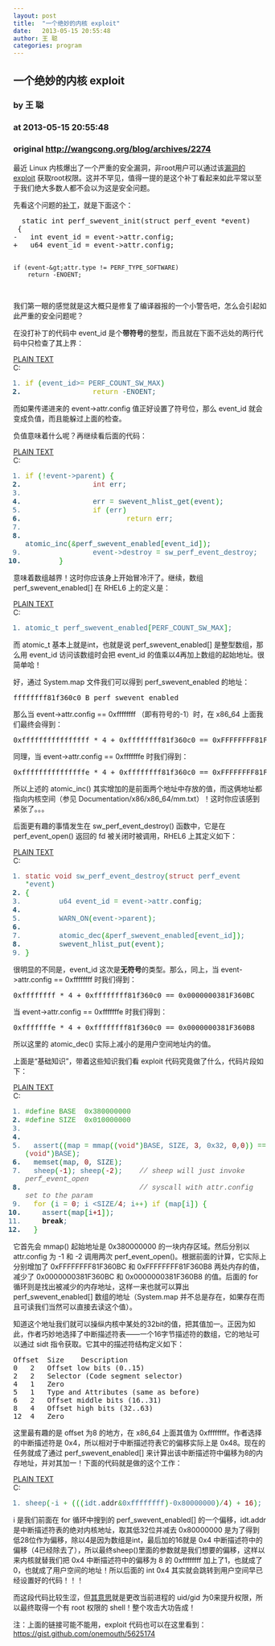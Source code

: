 ```yaml
---
layout: post
title:  "一个绝妙的内核 exploit"
date:   2013-05-15 20:55:48
author: 王 聪
categories: program
---
```


## 一个绝妙的内核 exploit
### by 王 聪
### at 2013-05-15 20:55:48
### original <http://wangcong.org/blog/archives/2274>

<p>最近 Linux 内核爆出了一个严重的安全漏洞，非root用户可以通过该<a href="http://fucksheep.org/~sd/warez/semtex.c">漏洞的 exploit</a> 获取root权限。这并不罕见，值得一提的是这个补丁看起来如此平常以至于我们绝大多数人都不会以为这是安全问题。</p>
<p>先看这个问题的<a href="http://marc.info/?l=linux-kernel&amp;m=136588264507457">补丁</a>，就是下面这个：</p>
<pre>
  static int perf_swevent_init(struct perf_event *event)
 {
-	int event_id = event-&gt;attr.config;
+	u64 event_id = event-&gt;attr.config;

 	if (event-&gt;attr.type != PERF_TYPE_SOFTWARE)
 		return -ENOENT;
</pre>
<p>我们第一眼的感觉就是这大概只是修复了编译器报的一个小警告吧，怎么会引起如此严重的安全问题呢？</p>
<p>在没打补丁的代码中 event_id 是个<strong>带符号</strong>的整型，而且就在下面不远处的两行代码中只检查了其上界：</p>
<div><span><a href="http://wangcong.org/blog#">PLAIN TEXT</a></span></div>
<div><span>C:</span>
<div>
<div style="font-family:monospace">
<ol>
<li style="font-weight:normal;color:#3a6a8b">
<div style="font-family:&#39;Courier New&#39;,Courier,monospace;font-weight:normal;font-style:normal"><span style="color:#b1b100">if</span> <span style="color:#009900">(</span>event_id&gt;<span style="color:#339933">=</span> PERF_COUNT_SW_MAX<span style="color:#009900">)</span></div>
</li>
<li style="font-weight:bold;color:#26536a">
<div style="font-family:&#39;Courier New&#39;,Courier,monospace;font-weight:normal;font-style:normal">                <span style="color:#b1b100">return</span> <span style="color:#339933">-</span>ENOENT;</div>
</li>
</ol>
</div>
</div>
</div>
<p></p>
<p>而如果传递进来的 event-&gt;attr.config 值正好设置了符号位，那么 event_id 就会变成负值，而且能躲过上面的检查。</p>
<p>负值意味着什么呢？再继续看后面的代码：</p>
<div><span><a href="http://wangcong.org/blog#">PLAIN TEXT</a></span></div>
<div><span>C:</span>
<div>
<div style="font-family:monospace">
<ol>
<li style="font-weight:normal;color:#3a6a8b">
<div style="font-family:&#39;Courier New&#39;,Courier,monospace;font-weight:normal;font-style:normal"><span style="color:#b1b100">if</span> <span style="color:#009900">(</span><span style="color:#339933">!</span>event<span style="color:#339933">-</span>&gt;parent<span style="color:#009900">)</span> <span style="color:#009900">{</span></div>
</li>
<li style="font-weight:bold;color:#26536a">
<div style="font-family:&#39;Courier New&#39;,Courier,monospace;font-weight:normal;font-style:normal">                <span style="color:#993333">int</span> err;</div>
</li>
<li style="font-weight:normal;color:#3a6a8b">
<div style="font-family:&#39;Courier New&#39;,Courier,monospace;font-weight:normal;font-style:normal"> </div>
</li>
<li style="font-weight:bold;color:#26536a">
<div style="font-family:&#39;Courier New&#39;,Courier,monospace;font-weight:normal;font-style:normal">                err <span style="color:#339933">=</span> swevent_hlist_get<span style="color:#009900">(</span>event<span style="color:#009900">)</span>;</div>
</li>
<li style="font-weight:normal;color:#3a6a8b">
<div style="font-family:&#39;Courier New&#39;,Courier,monospace;font-weight:normal;font-style:normal">                <span style="color:#b1b100">if</span> <span style="color:#009900">(</span>err<span style="color:#009900">)</span></div>
</li>
<li style="font-weight:bold;color:#26536a">
<div style="font-family:&#39;Courier New&#39;,Courier,monospace;font-weight:normal;font-style:normal">                        <span style="color:#b1b100">return</span> err;</div>
</li>
<li style="font-weight:normal;color:#3a6a8b">
<div style="font-family:&#39;Courier New&#39;,Courier,monospace;font-weight:normal;font-style:normal"> </div>
</li>
<li style="font-weight:bold;color:#26536a">
<div style="font-family:&#39;Courier New&#39;,Courier,monospace;font-weight:normal;font-style:normal">                atomic_inc<span style="color:#009900">(</span><span style="color:#339933">&amp;</span>perf_swevent_enabled<span style="color:#009900">[</span>event_id<span style="color:#009900">]</span><span style="color:#009900">)</span>;</div>
</li>
<li style="font-weight:normal;color:#3a6a8b">
<div style="font-family:&#39;Courier New&#39;,Courier,monospace;font-weight:normal;font-style:normal">                event<span style="color:#339933">-</span>&gt;destroy <span style="color:#339933">=</span> sw_perf_event_destroy;</div>
</li>
<li style="font-weight:bold;color:#26536a">
<div style="font-family:&#39;Courier New&#39;,Courier,monospace;font-weight:normal;font-style:normal">        <span style="color:#009900">}</span></div>
</li>
</ol>
</div>
</div>
</div>
<p></p>
<p>意味着数组越界！这时你应该身上开始冒冷汗了。继续，数组 perf_swevent_enabled[] 在 RHEL6 上的定义是：</p>
<div><span><a href="http://wangcong.org/blog#">PLAIN TEXT</a></span></div>
<div><span>C:</span>
<div>
<div style="font-family:monospace">
<ol>
<li style="font-weight:normal;color:#3a6a8b">
<div style="font-family:&#39;Courier New&#39;,Courier,monospace;font-weight:normal;font-style:normal">atomic_t perf_swevent_enabled<span style="color:#009900">[</span>PERF_COUNT_SW_MAX<span style="color:#009900">]</span>;</div>
</li>
</ol>
</div>
</div>
</div>
<p></p>
<p>而 atomic_t 基本上就是int，也就是说 perf_swevent_enabled[] 是整型数组，那么用 event_id 访问该数组时会把 event_id 的值乘以4再加上数组的起始地址。很简单哈！</p>
<p>好，通过 System.map 文件我们可以得到 perf_swevent_enabled 的地址：</p>
<pre>
ffffffff81f360c0 B perf_swevent_enabled
</pre>
<p>那么当 event-&gt;attr.config == 0xffffffff （即有符号的-1）时，在 x86_64 上面我们最终会得到：</p>
<pre>
0xffffffffffffffff * 4 + 0xffffffff81f360c0 == 0xFFFFFFFF81F360BC
</pre>
<p>同理，当 event-&gt;attr.config == 0xfffffffe 时我们得到：</p>
<pre>
0xfffffffffffffffe * 4 + 0xffffffff81f360c0 == 0xFFFFFFFF81F360B8
</pre>
<p>所以上述的 atomic_inc() 其实增加的是前面两个地址中存放的值，而这俩地址都指向内核空间（参见 Documentation/x86/x86_64/mm.txt）！这时你应该感到紧张了。。。</p>
<p>后面更有趣的事情发生在 sw_perf_event_destroy() 函数中，它是在 perf_event_open() 返回的 fd 被关闭时被调用，RHEL6 上其定义如下：</p>
<div><span><a href="http://wangcong.org/blog#">PLAIN TEXT</a></span></div>
<div><span>C:</span>
<div>
<div style="font-family:monospace">
<ol>
<li style="font-weight:normal;color:#3a6a8b">
<div style="font-family:&#39;Courier New&#39;,Courier,monospace;font-weight:normal;font-style:normal"><span style="color:#993333">static</span> <span style="color:#993333">void</span> sw_perf_event_destroy<span style="color:#009900">(</span><span style="color:#993333">struct</span> perf_event <span style="color:#339933">*</span>event<span style="color:#009900">)</span></div>
</li>
<li style="font-weight:bold;color:#26536a">
<div style="font-family:&#39;Courier New&#39;,Courier,monospace;font-weight:normal;font-style:normal"><span style="color:#009900">{</span></div>
</li>
<li style="font-weight:normal;color:#3a6a8b">
<div style="font-family:&#39;Courier New&#39;,Courier,monospace;font-weight:normal;font-style:normal">        u64 event_id <span style="color:#339933">=</span> event<span style="color:#339933">-</span>&gt;attr.<span style="color:#202020">config</span>;</div>
</li>
<li style="font-weight:bold;color:#26536a">
<div style="font-family:&#39;Courier New&#39;,Courier,monospace;font-weight:normal;font-style:normal"> </div>
</li>
<li style="font-weight:normal;color:#3a6a8b">
<div style="font-family:&#39;Courier New&#39;,Courier,monospace;font-weight:normal;font-style:normal">        WARN_ON<span style="color:#009900">(</span>event<span style="color:#339933">-</span>&gt;parent<span style="color:#009900">)</span>;</div>
</li>
<li style="font-weight:bold;color:#26536a">
<div style="font-family:&#39;Courier New&#39;,Courier,monospace;font-weight:normal;font-style:normal"> </div>
</li>
<li style="font-weight:normal;color:#3a6a8b">
<div style="font-family:&#39;Courier New&#39;,Courier,monospace;font-weight:normal;font-style:normal">        atomic_dec<span style="color:#009900">(</span><span style="color:#339933">&amp;</span>perf_swevent_enabled<span style="color:#009900">[</span>event_id<span style="color:#009900">]</span><span style="color:#009900">)</span>;</div>
</li>
<li style="font-weight:bold;color:#26536a">
<div style="font-family:&#39;Courier New&#39;,Courier,monospace;font-weight:normal;font-style:normal">        swevent_hlist_put<span style="color:#009900">(</span>event<span style="color:#009900">)</span>;</div>
</li>
<li style="font-weight:normal;color:#3a6a8b">
<div style="font-family:&#39;Courier New&#39;,Courier,monospace;font-weight:normal;font-style:normal"><span style="color:#009900">}</span></div>
</li>
</ol>
</div>
</div>
</div>
<p></p>
<p>很明显的不同是，event_id 这次是<strong>无符号</strong>的类型。那么，同上，当 event-&gt;attr.config == 0xffffffff 时我们得到：</p>
<pre>
0xffffffff * 4 + 0xffffffff81f360c0 == 0x0000000381F360BC
</pre>
<p>当 event-&gt;attr.config == 0xfffffffe 时我们得到：</p>
<pre>
0xfffffffe * 4 + 0xffffffff81f360c0 == 0x0000000381F360B8
</pre>
<p>所以这里的  atomic_dec() 实际上减小的是用户空间地址内的值。</p>
<p>上面是“基础知识”，带着这些知识我们看 exploit 代码究竟做了什么，代码片段如下：</p>
<div><span><a href="http://wangcong.org/blog#">PLAIN TEXT</a></span></div>
<div><span>C:</span>
<div>
<div style="font-family:monospace">
<ol>
<li style="font-weight:normal;color:#3a6a8b">
<div style="font-family:&#39;Courier New&#39;,Courier,monospace;font-weight:normal;font-style:normal"><span style="color:#339933">#define BASE  0x380000000</span></div>
</li>
<li style="font-weight:bold;color:#26536a">
<div style="font-family:&#39;Courier New&#39;,Courier,monospace;font-weight:normal;font-style:normal"><span style="color:#339933">#define SIZE  0x010000000</span></div>
</li>
<li style="font-weight:normal;color:#3a6a8b">
<div style="font-family:&#39;Courier New&#39;,Courier,monospace;font-weight:normal;font-style:normal"> </div>
</li>
<li style="font-weight:bold;color:#26536a">
<div style="font-family:&#39;Courier New&#39;,Courier,monospace;font-weight:normal;font-style:normal"> </div>
</li>
<li style="font-weight:normal;color:#3a6a8b">
<div style="font-family:&#39;Courier New&#39;,Courier,monospace;font-weight:normal;font-style:normal">  assert<span style="color:#009900">(</span><span style="color:#009900">(</span>map <span style="color:#339933">=</span> mmap<span style="color:#009900">(</span><span style="color:#009900">(</span><span style="color:#993333">void</span><span style="color:#339933">*</span><span style="color:#009900">)</span>BASE, SIZE, <span style="color:#cc66cc;color:#800000">3</span>, 0x32, <span style="color:#cc66cc;color:#800000">0</span>,<span style="color:#cc66cc;color:#800000">0</span><span style="color:#009900">)</span><span style="color:#009900">)</span> <span style="color:#339933">==</span> <span style="color:#009900">(</span><span style="color:#993333">void</span><span style="color:#339933">*</span><span style="color:#009900">)</span>BASE<span style="color:#009900">)</span>;</div>
</li>
<li style="font-weight:bold;color:#26536a">
<div style="font-family:&#39;Courier New&#39;,Courier,monospace;font-weight:normal;font-style:normal">  memset<span style="color:#009900">(</span>map, <span style="color:#cc66cc;color:#800000">0</span>, SIZE<span style="color:#009900">)</span>;</div>
</li>
<li style="font-weight:normal;color:#3a6a8b">
<div style="font-family:&#39;Courier New&#39;,Courier,monospace;font-weight:normal;font-style:normal">  sheep<span style="color:#009900">(</span><span style="color:#cc66cc;color:#800000">-1</span><span style="color:#009900">)</span>; sheep<span style="color:#009900">(</span><span style="color:#cc66cc;color:#800000">-2</span><span style="color:#009900">)</span>;    <span style="color:#666666;font-style:italic">// sheep will just invoke perf_event_open</span></div>
</li>
<li style="font-weight:bold;color:#26536a">
<div style="font-family:&#39;Courier New&#39;,Courier,monospace;font-weight:normal;font-style:normal">                           <span style="color:#666666;font-style:italic">// syscall with attr.config set to the param</span></div>
</li>
<li style="font-weight:normal;color:#3a6a8b">
<div style="font-family:&#39;Courier New&#39;,Courier,monospace;font-weight:normal;font-style:normal">  <span style="color:#b1b100">for</span> <span style="color:#009900">(</span>i <span style="color:#339933">=</span> <span style="color:#cc66cc;color:#800000">0</span>; i &lt;SIZE<span style="color:#339933">/</span><span style="color:#cc66cc;color:#800000">4</span>; i<span style="color:#339933">++</span><span style="color:#009900">)</span> <span style="color:#b1b100">if</span> <span style="color:#009900">(</span>map<span style="color:#009900">[</span>i<span style="color:#009900">]</span><span style="color:#009900">)</span> <span style="color:#009900">{</span></div>
</li>
<li style="font-weight:bold;color:#26536a">
<div style="font-family:&#39;Courier New&#39;,Courier,monospace;font-weight:normal;font-style:normal">    assert<span style="color:#009900">(</span>map<span style="color:#009900">[</span>i<span style="color:#cc66cc;color:#800000">+1</span><span style="color:#009900">]</span><span style="color:#009900">)</span>;</div>
</li>
<li style="font-weight:normal;color:#3a6a8b">
<div style="font-family:&#39;Courier New&#39;,Courier,monospace;font-weight:normal;font-style:normal">    <span style="color:#000000;font-weight:bold">break</span>;</div>
</li>
<li style="font-weight:bold;color:#26536a">
<div style="font-family:&#39;Courier New&#39;,Courier,monospace;font-weight:normal;font-style:normal">  <span style="color:#009900">}</span></div>
</li>
</ol>
</div>
</div>
</div>
<p></p>
<p>它首先会 mmap() 起始地址是 0x380000000 的一块内存区域。然后分别以 attr.config 为 -1 和 -2 调用两次 perf_event_open()。根据前面的计算，它实际上分别增加了 0xFFFFFFFF81F360BC 和 0xFFFFFFFF81F360B8 两处内存的值，减少了 0x0000000381F360BC 和 0x0000000381F360B8 的值。后面的 for 循环则是找出被减少的内存地址，这样一来也就可以算出 perf_swevent_enabled[] 数组的地址（System.map 并不总是存在，如果存在而且可读我们当然可以直接去读这个值）。</p>
<p>知道这个地址我们就可以操纵内核中某处的32bit的值，把其值加一。正因为如此，作者巧妙地选择了中断描述符表——一个16字节描述符的数组，它的地址可以通过 sidt 指令获取。它其中的描述符结构定义如下：</p>
<pre>
Offset 	Size 	Description
0 	2 	Offset low bits (0..15)
2 	2 	Selector (Code segment selector)
4 	1 	Zero
5 	1 	Type and Attributes (same as before)
6 	2 	Offset middle bits (16..31)
8 	4 	Offset high bits (32..63)
12 	4 	Zero
</pre>
<p>这里最有趣的是 offset 为8 的地方，在 x86_64 上面其值为 0xffffffff。作者选择的中断描述符是 0x4，所以相对于中断描述符表它的偏移实际上是 0x48。现在的任务就成了通过 perf_swevent_enabled[] 来计算出该中断描述符中偏移为8的内存地址，并对其加一！下面的代码就是做的这个工作：</p>
<div><span><a href="http://wangcong.org/blog#">PLAIN TEXT</a></span></div>
<div><span>C:</span>
<div>
<div style="font-family:monospace">
<ol>
<li style="font-weight:normal;color:#3a6a8b">
<div style="font-family:&#39;Courier New&#39;,Courier,monospace;font-weight:normal;font-style:normal">sheep<span style="color:#009900">(</span><span style="color:#339933">-</span>i <span style="color:#339933">+</span> <span style="color:#009900">(</span><span style="color:#009900">(</span><span style="color:#009900">(</span>idt.<span style="color:#202020">addr</span><span style="color:#339933">&amp;</span>0xffffffff<span style="color:#009900">)</span><span style="color:#339933">-</span>0x80000000<span style="color:#009900">)</span><span style="color:#339933">/</span><span style="color:#cc66cc;color:#800000">4</span><span style="color:#009900">)</span> <span style="color:#339933">+</span> <span style="color:#cc66cc;color:#800000">16</span><span style="color:#009900">)</span>;</div>
</li>
</ol>
</div>
</div>
</div>
<p></p>
<p>i 是我们前面在 for 循环中搜到的 perf_swevent_enabled[] 的一个偏移，idt.addr 是中断描述符表的绝对内核地址，取其低32位并减去 0x80000000 是为了得到低28位作为偏移，除以4是因为数组是int，最后加的16就是 0x4 中断描述符中的偏移（4已经除去了），所以最终sheep()里面的参数就是我们想要的偏移，这样以来内核就替我们把 0x4 中断描述符中的偏移为 8 的 0xffffffff 加上了1，也就成了0，也就成了用户空间的地址！所以后面的 int 0x4 其实就会跳转到用户空间早已经设置好的代码！！！</p>
<p>而这段代码比较生涩，但<a href="http://www.reddit.com/r/netsec/comments/1eb9iw/sdfucksheeporgs_semtexc_local_linux_root_exploit/c9ykrck">其意思</a>就是更改当前进程的 uid/gid 为0来提升权限，所以最终取得一个有 root 权限的 shell！整个攻击大功告成！</p>
<p>注：上面的链接可能不能用，exploit 代码也可以在这里看到：<a href="https://gist.github.com/onemouth/5625174">https://gist.github.com/onemouth/5625174</a></p>
